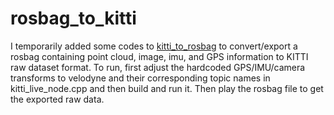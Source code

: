 # rosbag_to_kitti

I temporarily added some codes to [kitti_to_rosbag](https://github.com/ethz-asl/kitti_to_rosbag) to convert/export a rosbag containing point cloud, image, imu, and GPS information to KITTI raw dataset format.
To run, first adjust the hardcoded GPS/IMU/camera transforms to velodyne and their corresponding topic names in kitti_live_node.cpp and then build and run it. Then play the rosbag file to get the exported raw data.
